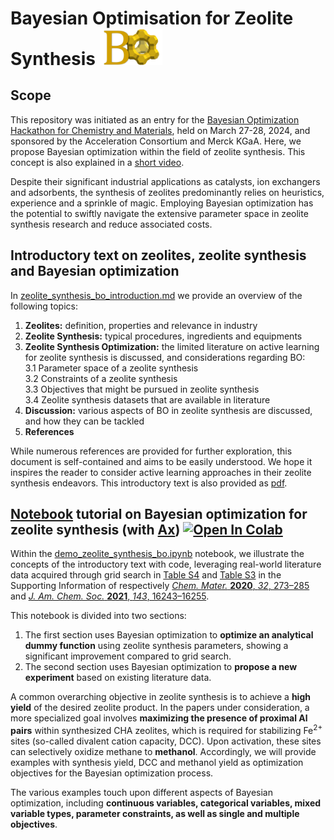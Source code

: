 # Bayesian Optimisation for Zeolite Synthesis <img src="images/BO_Zeolite.png" alt="Zeolite" width="100"/>

## Scope
This repository was initiated as an entry for the [Bayesian Optimization Hackathon for Chemistry and Materials](https://ac-bo-hackathon.github.io/), held on March 27-28, 2024, and sponsored by the Acceleration Consortium and Merck KGaA. Here, we propose Bayesian optimization within the field of zeolite synthesis. This concept is also explained in a [short video](https://www.youtube.com/).

Despite their significant industrial applications as catalysts, ion exchangers and adsorbents, the synthesis of zeolites predominantly relies on heuristics, experience and a sprinkle of magic.  Employing Bayesian optimization has the potential to swiftly navigate the extensive parameter space in zeolite synthesis research and reduce associated costs.

## Introductory text on zeolites, zeolite synthesis and Bayesian optimization
In [zeolite_synthesis_bo_introduction.md](./zeolite_synthesis_bo_introduction.md) we provide an overview of the following topics:
1. **Zeolites:** definition, properties and relevance in industry
2. **Zeolite Synthesis:** typical procedures, ingredients and equipments
3. **Zeolite Synthesis Optimization:** the limited literature on active learning for zeolite synthesis is discussed, and considerations regarding BO:  
   3.1 Parameter space of a zeolite synthesis  
   3.2 Constraints of a zeolite synthesis  
   3.3 Objectives that might be pursued in zeolite synthesis  
   3.4 Zeolite synthesis datasets that are available in literature  
4. **Discussion:** various aspects of BO in zeolite synthesis are discussed, and how they can be tackled
5. **References**

While numerous references are provided for further exploration, this document is self-contained and aims to be easily understood. We hope it inspires the reader to consider active learning approaches in their zeolite synthesis endeavors. 
This introductory text is also provided as [pdf](./zeolite_synthesis_bo_introduction.pdf).

## [Notebook](./demo_zeolite_synthesis_bo.ipynb) tutorial on Bayesian optimization for zeolite synthesis (with [Ax](https://ax.dev/)) <a target="_blank" href="https://colab.research.google.com/github/DieterPlessers/test_md/blob/main/demo_zeolite_synthesis_bo.ipynb"><img src="https://colab.research.google.com/assets/colab-badge.svg" alt="Open In Colab"/></a>
Within the [demo_zeolite_synthesis_bo.ipynb](./demo_zeolite_synthesis_bo.ipynb) notebook, we illustrate the concepts of the introductory text with code, leveraging real-world literature data acquired through grid search in [Table S4](https://pubs.acs.org/doi/suppl/10.1021/acs.chemmater.9b03738/suppl_file/cm9b03738_si_001.pdf#page=10) and [Table S3](https://pubs.acs.org/doi/suppl/10.1021/jacs.1c07590/suppl_file/ja1c07590_si_001.pdf#page=9) in the Supporting Information of respectively [*Chem. Mater.* **2020**, *32*, 273–285](https://pubs.acs.org/doi/abs/10.1021/acs.chemmater.9b03738) and [*J. Am. Chem. Soc.* **2021**, *143*, 16243–16255](https://pubs.acs.org/doi/10.1021/jacs.1c07590).  

This notebook is divided into two sections:
1. The first section uses Bayesian optimization to **optimize an analytical dummy function** using zeolite synthesis parameters, showing a significant improvement compared to grid search.
2. The second section uses Bayesian optimization to **propose a new experiment** based on existing literature data.

A common overarching objective in zeolite synthesis is to achieve a **high yield** of the desired zeolite product. In the papers under consideration, a more specialized goal involves **maximizing the presence of proximal Al pairs** within synthesized CHA zeolites, which is required for stabilizing Fe<sup>2+</sup> sites (so-called divalent cation capacity, DCC). Upon activation, these sites can selectively oxidize methane to **methanol**. Accordingly, we will provide examples with synthesis yield, DCC and methanol yield as optimization objectives for the Bayesian optimization process.

The various examples touch upon different aspects of Bayesian optimization, including **continuous variables, categorical variables, mixed variable types, parameter constraints, as well as single and multiple objectives**.






